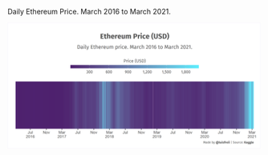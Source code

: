 Daily Ethereum Price. March 2016 to March 2021.

![alt text](https://github.com/luisfrein/-30DayChartChallenge/blob/master/2021/12.Stripes/12.Stripes.png)
